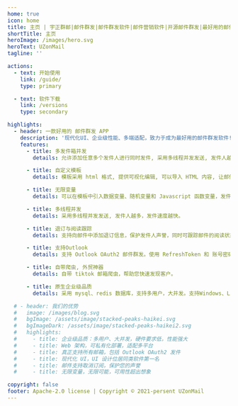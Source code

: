 ```yaml
---
home: true
icon: home
title: 主页 | 宇正群邮|邮件群发|邮件群发软件|邮件营销软件|开源邮件群发|最好用的邮件群发软件
shortTitle: 主页
heroImage: /images/hero.svg
heroText: UZonMail
tagline: ''

actions:
  - text: 开始使用
    link: /guide/
    type: primary

  - text: 软件下载
    link: /versions
    type: secondary

highlights:
  - header: 一款好用的 邮件群发 APP
    description: '现代化UI、企业级性能、多端适配，致力于成为最好用的邮件群发软件!'
    features:
      - title: 多发件箱并发
        details: 允许添加任意多个发件人进行同时发件, 采用多线程并发发送, 发件人越多，发件速度越快。

      - title: 自定义模板
        details: 模板采用 html 格式, 提供可视化编辑, 可以导入 HTML 内容, 让邮件内容拥有无限可能。

      - title: 无限变量
        details: 可以在模板中引入数据变量、随机变量和 Javascript 函数变量，发件封封不同，内容因人而异。

      - title: 多线程并发
        details: 采用多线程并发发送, 发件人越多，发件速度越快。

      - title: 退订与阅读跟踪
        details: 支持向邮件中添加退订信息，保护发件人声誉，同时可跟踪邮件的阅读状态。

      - title: 支持Outlook
        details: 支持 Outlook OAuth2 邮件群发。使用 RefreshToken 和 账号密码皆可进行邮件群发。

      - title: 自带爬虫, 外贸神器
        details: 自带 tiktok 邮箱爬虫，帮助您快速发现客户。

      - title: 原生企业级品质
        details: 采用 mysql、redis 数据库，支持多用户，大并发。支持Windows、Linux、MacOS操作系统, 支持服务器私有化部署。

  # - header: 我们的优势
  #   image: /images/blog.svg
  #   bgImage: /assets/image/stacked-peaks-haikei.svg
  #   bgImageDark: /assets/image/stacked-peaks-haikei2.svg
  #   highlights:
  #     - title: 企业级品质：多用户、大并发，硬件要求低，性能强大
  #     - title: Web 架构，可私有化部署，适配多平台
  #     - title: 真正支持所有邮箱，包括 Outlook OAuth2 发件
  #     - title: 现代化 UI，UI 设计位居同类软件第一名
  #     - title: 邮件支持取消订阅，保护您的声誉
  #     - title: 无限变量，无限可能，可用性超出想象

copyright: false
footer: Apache-2.0 license | Copyright © 2021-persent UZonMail
---
```

